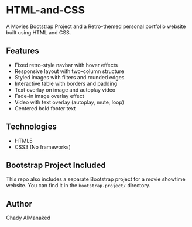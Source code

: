 # HTML-and-CSS

A Movies Bootstrap Project and a Retro-themed personal portfolio website built using HTML and CSS.

## Features

- Fixed retro-style navbar with hover effects
- Responsive layout with two-column structure
- Styled images with filters and rounded edges
- Interactive table with borders and padding
- Text overlay on image and autoplay video
- Fade-in image overlay effect
- Video with text overlay (autoplay, mute, loop)
- Centered bold footer text

## Technologies

- HTML5
- CSS3 (No frameworks)

## Bootstrap Project Included

This repo also includes a separate Bootstrap project for a movie showtime website. You can find it in the `bootstrap-project/` directory.

## Author

Chady AlManaked
